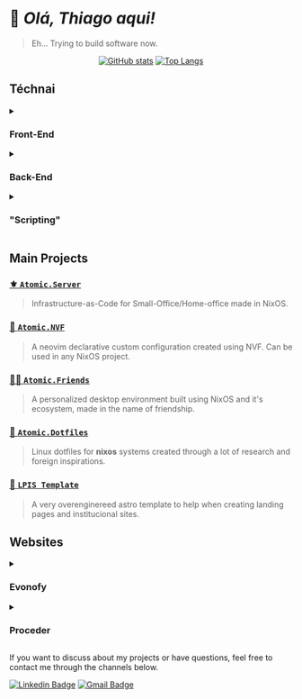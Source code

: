 # 👋 *Olá, Thiago aqui!*

> Eh... Trying to build software now.

<div align="center">
 
   [![GitHub stats](https://github-readme-stats.vercel.app/api?username=ThiagoThalisson&theme=dark&hide_border=true)](https://github.com/anuraghazra/github-readme-stats)
   [![Top Langs](https://github-readme-stats.vercel.app/api/top-langs/?username=ThiagoThalisson&theme=dark&hide_border=true)](https://github.com/anuraghazra/github-readme-stats)
</div>

## Téchnai
<details>
<summary><h3>Front-End</h3></summary>
 
#### Core
<img align="center" alt="HTML5" height="30" width="30" src="https://raw.githubusercontent.com/devicons/devicon/master/icons/html5/html5-original.svg">
<img align="center" alt="CSS3" height="30" width="30" src="https://raw.githubusercontent.com/devicons/devicon/master/icons/css3/css3-original.svg">
<img align="center" alt="JS" height="30" width="30" src="https://raw.githubusercontent.com/devicons/devicon/master/icons/javascript/javascript-plain.svg">

#### Superset
<img align="center" alt="TS" height="30" width="30" src="https://raw.githubusercontent.com/devicons/devicon/master/icons/typescript/typescript-plain.svg">

#### Styling
<img align="center" alt="SASS" height="30" width="30" src="https://raw.githubusercontent.com/devicons/devicon/master/icons/sass/sass-original.svg">
<img align="center" alt="TailWindCSS" height="30" width="30" src="https://raw.githubusercontent.com/devicons/devicon/master/icons/tailwindcss/tailwindcss-original.svg">
 
#### Framework
<img align="center" alt="Astro" height="30" width="30" src="https://raw.githubusercontent.com/devicons/devicon/develop/icons/astro/astro-original.svg">
<img align="center" alt="Qwik" height="30" width="30" src="https://raw.githubusercontent.com/devicons/devicon/develop/icons/qwik/qwik-original.svg">


</details>

<details>
<summary><h3>Back-End</h3></summary>
<img align="center" alt="NodeJS" height="30" width="30" src="https://raw.githubusercontent.com/devicons/devicon/master/icons/nodejs/nodejs-original.svg">

<img align="center" alt="Python" height="30" width="30" src="https://raw.githubusercontent.com/devicons/devicon/master/icons/python/python-original.svg">

#### Infrastructure
<img align="center" alt="Nginx" height="30" width="30" src="https://raw.githubusercontent.com/devicons/devicon/master/icons/nginx/nginx-original.svg">
<img align="center" alt="Docker" height="30" width="30" src="https://raw.githubusercontent.com/devicons/devicon/master/icons/docker/docker-original.svg">
<img align="center" alt="NixOS" height="30" width="30" src="https://raw.githubusercontent.com/devicons/devicon/master/icons/nixos/nixos-original.svg">
</details>

<details>
<summary><h3>"Scripting"</h3></summary>
<img align="center" alt="Bash" height="30" width="30" src="https://raw.githubusercontent.com/devicons/devicon/master/icons/bash/bash-original.svg">
<img align="center" alt="Powershell" height="30" width="30" src="https://raw.githubusercontent.com/devicons/devicon/master/icons/powershell/powershell-original.svg">
</details>

## Main Projects
### [⚜️ `Atomic.Server`](https://gitlab.com/atfpersonalfiles/atomic.server)
> Infrastructure-as-Code for Small-Office/Home-office made in NixOS.

### [🔖 `Atomic.NVF`](https://gitlab.com/atfpersonalfiles/atomic.nvf)
> A neovim declarative custom configuration created using NVF. Can be used in any NixOS project.

### [🤜🤛 `Atomic.Friends`](https://gitlab.com/atfpersonalfiles/atomic.friends)
> A personalized desktop environment built using NixOS and it's ecosystem, made in the name of friendship.

### [💎 `Atomic.Dotfiles`](https://gitlab.com/atfpersonalfiles/atomic.dotfiles)
> Linux dotfiles for **nixos** systems created through a lot of research and foreign inspirations.


### [🧬 `LPIS Template`](https://github.com/ThiagoThalisson/LPISTemplate)
> A very overenginereed astro template to help when creating landing pages and institucional sites. 

## Websites
<details>
<summary><h3>Evonofy</h3></summary>
 
Projects made for real businesses and real people.

### [🦐 `Le Petit Village`](https://lepetitvillage.com.br/)
> A mobile-first african cuisine service website.

</details>

<details>
<summary><h3>Proceder</h3></summary>
Custom IT solutions, cover websites as well.

### [⚖️ `FBSA`](https://fbsa.com.br/)
>  Institucional site for the Lawyers Society Fontes Bernardes.

</details>

If you want to discuss about my projects or have questions, feel free to contact me through the channels below.

[![Linkedin Badge](https://img.shields.io/badge/-Thiago%20Thalisson-EF4444?style=flat-square&logo=Linkedin&logoColor=white&link=https://www.linkedin.com/in/thiago-thalisson-lisboa)](https://www.linkedin.com/in/thiago-thalisson-lisboa/)
[![Gmail Badge](https://img.shields.io/badge/-contact--thiago--dev.byrro@slmail.me-EF4444?style=flat-square&logo=Gmail&logoColor=white&link=thiago-dev-contato.system279@8alias.com)](mailto:contact-thiago-dev.byrro@slmail.me)
